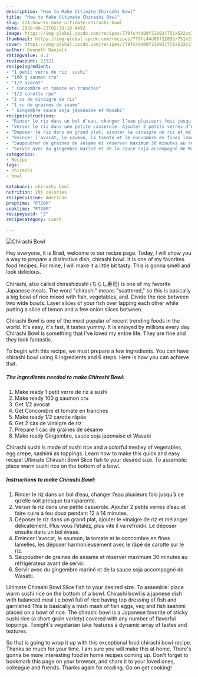 ```yaml
---
description: "How to Make Ultimate Chirashi Bowl"
title: "How to Make Ultimate Chirashi Bowl"
slug: 274-how-to-make-ultimate-chirashi-bowl
date: 2020-08-23T02:38:16.449Z
image: https://img-global.cpcdn.com/recipes/779fc44d08f22893/751x532cq70/chirashi-bowl-photo-principale-de-la-recette.jpg
thumbnail: https://img-global.cpcdn.com/recipes/779fc44d08f22893/751x532cq70/chirashi-bowl-photo-principale-de-la-recette.jpg
cover: https://img-global.cpcdn.com/recipes/779fc44d08f22893/751x532cq70/chirashi-bowl-photo-principale-de-la-recette.jpg
author: Kenneth Daniels
ratingvalue: 4.1
reviewcount: 23921
recipeingredient:
- "1 petit verre de riz  sushi"
- "100 g saumon cru"
- "1/2 avocat"
- " Concombre et tomate en tranches"
- "1/2 carotte rpe"
- "2 cs de vinaigre de riz"
- "1 cc de graines de ssame"
- " Gingembre sauce soja japonaise et Wasabi"
recipeinstructions:
- "Rincer le riz dans un bol d’eau, changer l’eau plusieurs fois jusqu’à ce qu’elle soit presque transparente."
- "Verser le riz dans une petite casserole. Ajouter 2 petits verres d’eau et faire cuire à feu doux pendant 12 à 14 minutes."
- "Déposer le riz dans un grand plat, ajouter le vinaigre de riz et mélanger délicatement. Plus vous l’étalez, plus vite il va refroidir. Le déposer ensuite dans un bol évasé."
- "Emincer l’avocat, le saumon, la tomate et le concombre en fines lamelles, les déposer harmonieusement avec le râpé de carotte sur le riz."
- "Saupoudrer de graines de sésame et réserver maximum 30 minutes au réfrigérateur avant de servir."
- "Servir avec du gingembre mariné et de la sauce soja accompagné de Wasabi."
categories:
- Recipe
tags:
- chirashi
- bowl

katakunci: chirashi bowl 
nutrition: 296 calories
recipecuisine: American
preptime: "PT20M"
cooktime: "PT40M"
recipeyield: "3"
recipecategory: Lunch

---
```



![Chirashi Bowl](https://img-global.cpcdn.com/recipes/779fc44d08f22893/751x532cq70/chirashi-bowl-photo-principale-de-la-recette.jpg)

Hey everyone, it is Brad, welcome to our recipe page. Today, I will show you a way to prepare a distinctive dish, chirashi bowl. It is one of my favorites food recipes. For mine, I will make it a little bit tasty. This is gonna smell and look delicious.

Chirashi, also called chirashizushi (ちらし寿司) is one of my favorite Japanese meals. The word &#34;chirashi&#34; means &#34;scattered,&#34; so this is basically a big bowl of rice mixed with fish, vegetables, and. Divide the rice between two wide bowls. Layer slices of your fish over lapping each other while putting a slice of lemon and a few onion slices between.

Chirashi Bowl is one of the most popular of recent trending foods in the world. It's easy, it's fast, it tastes yummy. It is enjoyed by millions every day. Chirashi Bowl is something that I've loved my entire life. They are fine and they look fantastic.


To begin with this recipe, we must prepare a few ingredients. You can have chirashi bowl using 8 ingredients and 6 steps. Here is how you can achieve that.

<!--inarticleads1-->

##### The ingredients needed to make Chirashi Bowl:

1. Make ready 1 petit verre de riz à sushi
1. Make ready 100 g saumon cru
1. Get 1/2 avocat
1. Get  Concombre et tomate en tranches
1. Make ready 1/2 carotte râpée
1. Get 2 càs de vinaigre de riz
1. Prepare 1 càc de graines de sésame
1. Make ready  Gingembre, sauce soja japonaise et Wasabi


Chirashi sushi is made of sushi rice and a colorful medley of vegetables, egg crepe, sashimi as toppings. Learn how to make this quick and easy recipe! Ultimate Chirashi Bowl Slice fish to your desired size. To assemble: place warm sushi rice on the bottom of a bowl. 

<!--inarticleads2-->

##### Instructions to make Chirashi Bowl:

1. Rincer le riz dans un bol d’eau, changer l’eau plusieurs fois jusqu’à ce qu’elle soit presque transparente.
1. Verser le riz dans une petite casserole. Ajouter 2 petits verres d’eau et faire cuire à feu doux pendant 12 à 14 minutes.
1. Déposer le riz dans un grand plat, ajouter le vinaigre de riz et mélanger délicatement. Plus vous l’étalez, plus vite il va refroidir. Le déposer ensuite dans un bol évasé.
1. Emincer l’avocat, le saumon, la tomate et le concombre en fines lamelles, les déposer harmonieusement avec le râpé de carotte sur le riz.
1. Saupoudrer de graines de sésame et réserver maximum 30 minutes au réfrigérateur avant de servir.
1. Servir avec du gingembre mariné et de la sauce soja accompagné de Wasabi.


Ultimate Chirashi Bowl Slice fish to your desired size. To assemble: place warm sushi rice on the bottom of a bowl. Chirashi bowl is a japnese dish with balanced meal i.e.bowl full of rice having top dressing of fish and garnished This is basically a mish mash of fish eggs, veg and fish sashimi placed on a bowl of rice. The chirashi bowl is a Japanese favorite of sticky sushi rice (a short-grain variety) covered with any number of flavorful toppings. Tonight&#39;s vegetarian take features a dynamic array of tastes and textures. 

So that is going to wrap it up with this exceptional food chirashi bowl recipe. Thanks so much for your time. I am sure you will make this at home. There's gonna be more interesting food in home recipes coming up. Don't forget to bookmark this page on your browser, and share it to your loved ones, colleague and friends. Thanks again for reading. Go on get cooking!

